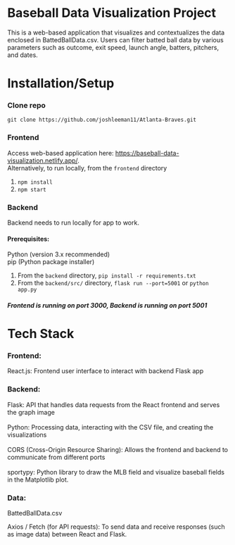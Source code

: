 # Baseball Data Visualization Project

This is a web-based application that visualizes and contextualizes the data enclosed in BattedBallData.csv. Users can filter batted ball data by various parameters such as outcome, exit speed, launch angle, batters, pitchers, and dates.

# Installation/Setup
### Clone repo
```git clone https://github.com/joshleeman11/Atlanta-Braves.git```
### Frontend
Access web-based application here: https://baseball-data-visualization.netlify.app/. <br>
Alternatively, to run locally, from the ```frontend``` directory
1. ```npm install```
2. ```npm start```

### Backend
Backend needs to run locally for app to work. <br>

#### Prerequisites:
Python (version 3.x recommended) <br>
pip (Python package installer) <br>

1. From the ```backend``` directory, ```pip install -r requirements.txt```
2. From the ```backend/src/``` directory, ```flask run --port=5001``` or ```python app.py```

##### Frontend is running on port 3000, Backend is running on port 5001

# Tech Stack
### Frontend:
React.js: Frontend user interface to interact with backend Flask app

### Backend:
Flask: API that handles data requests from the React frontend and serves the graph image <br> <br>
Python: Processing data, interacting with the CSV file, and creating the visualizations <br> <br>
CORS (Cross-Origin Resource Sharing): Allows the frontend and backend to communicate from different ports <br> <br>
sportypy: Python library to draw the MLB field and visualize baseball fields in the Matplotlib plot.

### Data:
BattedBallData.csv




Axios / Fetch (for API requests): To send data and receive responses (such as image data) between React and Flask.
